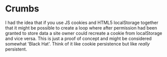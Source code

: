 # Crumbs
I had the idea that if you use JS cookies and HTML5 localStorage together that it might be
possible to create a loop where after permission had been granted to store data a site owner
could recreate a cookie from localStorage and vice versa. This is just a proof of concept and
might be considered somewhat 'Black Hat'.
Think of it like cookie persistence but like *really* persistent.
